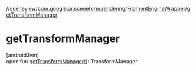//[sceneview](../../../index.md)/[com.google.ar.sceneform.rendering](../index.md)/[FilamentEngineWrapper](index.md)/[getTransformManager](get-transform-manager.md)

# getTransformManager

[androidJvm]\
open fun [getTransformManager](get-transform-manager.md)(): TransformManager

